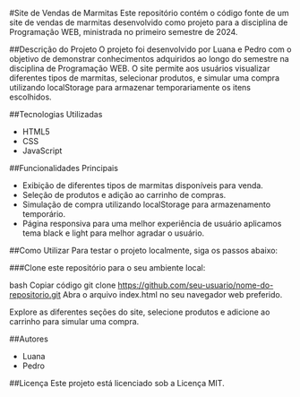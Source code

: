 #Site de Vendas de Marmitas
Este repositório contém o código fonte de um site de vendas de marmitas desenvolvido como projeto para a disciplina de Programação WEB, ministrada no primeiro semestre de 2024.

##Descrição do Projeto
O projeto foi desenvolvido por Luana e Pedro com o objetivo de demonstrar conhecimentos adquiridos ao longo do semestre na disciplina de Programação WEB. O site permite aos usuários visualizar diferentes tipos de marmitas, selecionar produtos, e simular uma compra utilizando localStorage para armazenar temporariamente os itens escolhidos.

##Tecnologias Utilizadas
- HTML5
- CSS
- JavaScript

##Funcionalidades Principais
- Exibição de diferentes tipos de marmitas disponíveis para venda.
- Seleção de produtos e adição ao carrinho de compras.
- Simulação de compra utilizando localStorage para armazenamento temporário.
- Página responsiva para uma melhor experiência de usuário aplicamos tema black e light para melhor agradar o usuário.

##Como Utilizar
Para testar o projeto localmente, siga os passos abaixo:

###Clone este repositório para o seu ambiente local:

bash
Copiar código
git clone https://github.com/seu-usuario/nome-do-repositorio.git
Abra o arquivo index.html no seu navegador web preferido.

Explore as diferentes seções do site, selecione produtos e adicione ao carrinho para simular uma compra.

##Autores
- Luana
- Pedro

##Licença
Este projeto está licenciado sob a Licença MIT.
